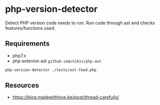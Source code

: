 # php-version-detector
Detect PHP version code needs to run. Run code through ast and checks 
features/functions used.

## Requirements
- php7.x
- php extenion ast `github.com/nikic/php-ast`


```sh
php-version-detector ./tests/ast-feed.php 

```


## 

## Resources
- https://blog.madewithlove.be/post/thread-carefully/
